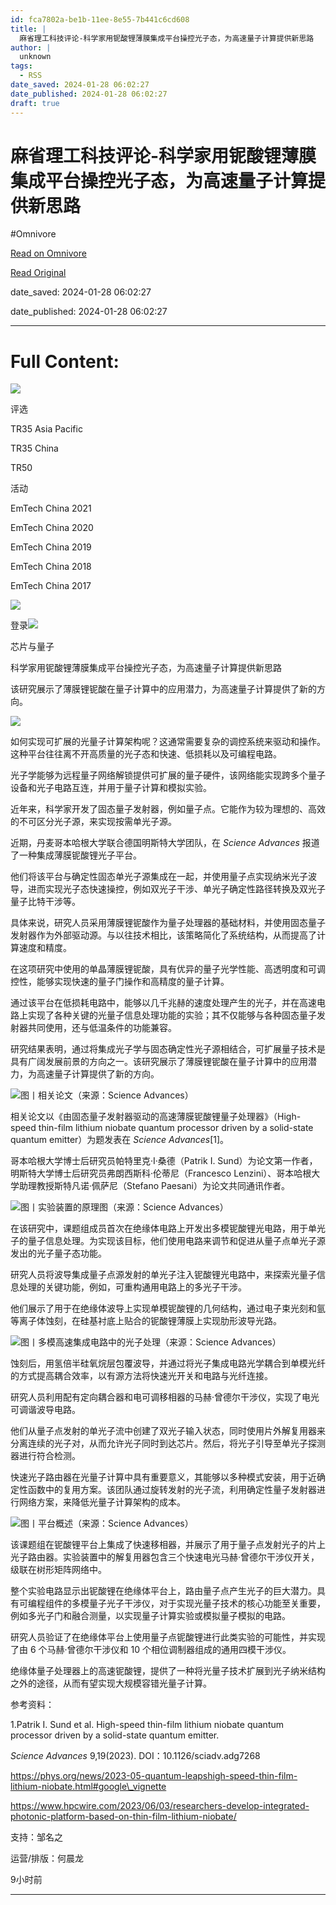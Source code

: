 ```yaml
---
id: fca7802a-be1b-11ee-8e55-7b441c6cd608
title: |
  麻省理工科技评论-科学家用铌酸锂薄膜集成平台操控光子态，为高速量子计算提供新思路
author: |
  unknown
tags:
  - RSS
date_saved: 2024-01-28 06:02:27
date_published: 2024-01-28 06:02:27
draft: true
---
```


# 麻省理工科技评论-科学家用铌酸锂薄膜集成平台操控光子态，为高速量子计算提供新思路
#Omnivore

[Read on Omnivore](https://omnivore.app/me/-18d51c396b5)

[Read Original](https://www.mittrchina.com/news/detail/12927)

date_saved: 2024-01-28 06:02:27

date_published: 2024-01-28 06:02:27

--- 

# Full Content: 

[![](https://proxy-prod.omnivore-image-cache.app/0x0,sMQVtcTRXZ0D_hHjoPN3tQYT9qj1oRxrChIi68ZPXytY/https://www.mittrchina.com/static/media/logo.61d59098.svg)](https://www.mittrchina.com/news)

评选

TR35 Asia Pacific

TR35 China

TR50

活动

EmTech China 2021

EmTech China 2020

EmTech China 2019

EmTech China 2018

EmTech China 2017

![](https://proxy-prod.omnivore-image-cache.app/0x0,snD_r5jXn78dddjXDE8499yD2UCBbb-qpGqsWwMG67yk/https://www.mittrchina.com/static/media/search.dcc84b00.svg)

登录![](https://proxy-prod.omnivore-image-cache.app/0x0,sBzrL_9fKpUUv3xxFMTkimY-EEtiliJMvwLCfkX2Gljo/https://www.mittrchina.com/static/media/arrows.4498368a.svg)

芯片与量子

科学家用铌酸锂薄膜集成平台操控光子态，为高速量子计算提供新思路

该研究展示了薄膜锂铌酸在量子计算中的应用潜力，为高速量子计算提供了新的方向。

![](https://proxy-prod.omnivore-image-cache.app/0x0,sMt7317IMx9j27TUlnv7uoFMqi-a6SFUTvfpWVfiEWOA/https://image.deeptechchina.com/article/2024012819004613067.jpg?imageView2/2/w/504/h/280)

如何实现可扩展的光量子计算架构呢？这通常需要复杂的调控系统来驱动和操作。这种平台往往离不开高质量的光子态和快速、低损耗以及可编程电路。

光子学能够为远程量子网络解锁提供可扩展的量子硬件，该网络能实现跨多个量子设备和光子电路互连，并用于量子计算和模拟实验。

近年来，科学家开发了固态量子发射器，例如量子点。它能作为较为理想的、高效的不可区分光子源，来实现按需单光子源。

近期，丹麦哥本哈根大学联合德国明斯特大学团队，在 _Science Advances_ 报道了一种集成薄膜铌酸锂光子平台。

他们将该平台与确定性固态单光子源集成在一起，并使用量子点实现纳米光子波导，进而实现光子态快速操控，例如双光子干涉、单光子确定性路径转换及双光子量子比特干涉等。

具体来说，研究人员采用薄膜锂铌酸作为量子处理器的基础材料，并使用固态量子发射器作为外部驱动源。与以往技术相比，该策略简化了系统结构，从而提高了计算速度和精度。

在这项研究中使用的单晶薄膜锂铌酸，具有优异的量子光学性能、高透明度和可调控性，能够实现快速的量子门操作和高精度的量子计算。

通过该平台在低损耗电路中，能够以几千兆赫的速度处理产生的光子，并在高速电路上实现了各种关键的光量子信息处理功能的实验；其不仅能够与各种固态量子发射器共同使用，还与低温条件的功能兼容。

研究结果表明，通过将集成光子学与固态确定性光子源相结合，可扩展量子技术是具有广阔发展前景的方向之一。该研究展示了薄膜锂铌酸在量子计算中的应用潜力，为高速量子计算提供了新的方向。

![](https://proxy-prod.omnivore-image-cache.app/0x0,sVUB_F17QKybBxVwlArfM7ObniyBkDIZihJQBMF11V94/https://p3-sign.toutiaoimg.com/tos-cn-i-6w9my0ksvp/65b9672e867542e6a4ce2dc5a322957c~tplv-obj.image?lk3s=ef143cfe&traceid=202401281900208D25DD78F51A59A17B00&x-expires=2147483647&x-signature=aAAzM%2BZrrYGbqLM7KU5dSmnYG%2FM%3D)图丨相关论文（来源：Science Advances）

相关论文以《由固态量子发射器驱动的高速薄膜铌酸锂量子处理器》（High-speed thin-film lithium niobate quantum processor driven by a solid-state quantum emitter）为题发表在 _Science Advances_\[1\]。

哥本哈根大学博士后研究员帕特里克·I·桑德（Patrik I. Sund）为论文第一作者，明斯特大学博士后研究员弗朗西斯科·伦蒂尼（Francesco Lenzini）、哥本哈根大学助理教授斯特凡诺·佩萨尼（Stefano Paesani）为论文共同通讯作者。

![](https://proxy-prod.omnivore-image-cache.app/0x0,sJm0cGwImNQzZbBCLhcYEjhNFE67y5TtL4OQDvqyF52Q/https://p3-sign.toutiaoimg.com/tos-cn-i-6w9my0ksvp/4ee86129eeca475683aa49ff788c8061~tplv-obj.image?lk3s=ef143cfe&traceid=202401281900208D25DD78F51A59A17B00&x-expires=2147483647&x-signature=FrzIRBBYSh97yZv3Uxun9M5BzWo%3D)图丨实验装置的原理图（来源：Science Advances）

在该研究中，课题组成员首次在绝缘体电路上开发出多模铌酸锂光电路，用于单光子的量子信息处理。为实现该目标，他们使用电路来调节和促进从量子点单光子源发出的光子量子态功能。

研究人员将波导集成量子点源发射的单光子注入铌酸锂光电路中，来探索光量子信息处理的关键功能，例如，可重构通用电路上的多光子干涉。

他们展示了用于在绝缘体波导上实现单模铌酸锂的几何结构，通过电子束光刻和氩等离子体蚀刻，在硅基衬底上贴合的铌酸锂薄膜上实现肋形波导光路。

![](https://proxy-prod.omnivore-image-cache.app/0x0,sf72YdlBhhH-5gon2JE17zw35D2uSG6XitblMbJAEzwQ/https://p3-sign.toutiaoimg.com/tos-cn-i-6w9my0ksvp/d62caef8cfcb4b99867c717cbf4f7079~tplv-obj.image?lk3s=ef143cfe&traceid=202401281900208D25DD78F51A59A17B00&x-expires=2147483647&x-signature=yUBlFVg%2FlZStoTOgnVuasrBUzm0%3D)图丨多模高速集成电路中的光子处理（来源：Science Advances）

蚀刻后，用氢倍半硅氧烷层包覆波导，并通过将光子集成电路光学耦合到单模光纤的方式提高耦合效率，以有源方法将快速光开关和电路与光纤连接。

研究人员利用配有定向耦合器和电可调移相器的马赫·曾德尔干涉仪，实现了电光可调谐波导电路。

他们从量子点发射的单光子流中创建了双光子输入状态，同时使用片外解复用器来分离连续的光子对，从而允许光子同时到达芯片。然后，将光子引导至单光子探测器进行符合检测。

快速光子路由器在光量子计算中具有重要意义，其能够以多种模式安装，用于近确定性函数中的复用方案。该团队通过旋转发射的光子流，利用确定性量子发射器进行网络方案，来降低光量子计算架构的成本。

![](https://proxy-prod.omnivore-image-cache.app/0x0,s553wMWuuJrQ6voKb1xPnjN0dKFgzDU9q8nhXnArrKAU/https://p3-sign.toutiaoimg.com/tos-cn-i-6w9my0ksvp/f00462edb55948b684572f14ed0cfe96~tplv-obj.image?lk3s=ef143cfe&traceid=202401281900208D25DD78F51A59A17B00&x-expires=2147483647&x-signature=YVzvHs5yRc%2BBR1apIGX9vq3ZT1o%3D)图丨平台概述（来源：Science Advances）

该课题组在铌酸锂平台上集成了快速移相器，并展示了用于量子点发射光子的片上光子路由器。实验装置中的解复用器包含三个快速电光马赫·曾德尔干涉仪开关，级联在树形矩阵网络中。

整个实验电路显示出铌酸锂在绝缘体平台上，路由量子点产生光子的巨大潜力。具有可编程组件的多模量子光子干涉仪，对于实现光量子技术的核心功能至关重要，例如多光子门和融合测量，以实现量子计算实验或模拟量子模拟的电路。

研究人员验证了在绝缘体平台上使用量子点铌酸锂进行此类实验的可能性，并实现了由 6 个马赫·曾德尔干涉仪和 10 个相位调制器组成的通用四模干涉仪。

绝缘体量子处理器上的高速铌酸锂，提供了一种将光量子技术扩展到光子纳米结构之外的途径，从而有望实现大规模容错光量子计算。

参考资料：

1.Patrik I. Sund et al. High-speed thin-film lithium niobate quantum processor driven by a solid-state quantum emitter.

_Science Advances_ 9,19(2023). DOI：10.1126/sciadv.adg7268

https://phys.org/news/2023-05-quantum-leapshigh-speed-thin-film-lithium-niobate.html#google\_vignette

https://www.hpcwire.com/2023/06/03/researchers-develop-integrated-photonic-platform-based-on-thin-film-lithium-niobate/

支持：邹名之

运营/排版：何晨龙

9小时前

---

